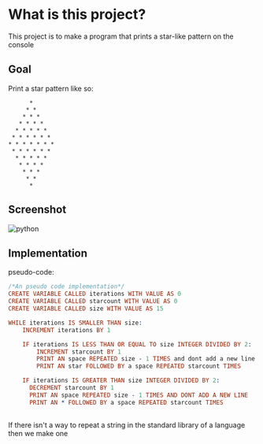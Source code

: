 # What is this project?

This project is to make a program that prints a star-like pattern on the console

## Goal

Print a star pattern like so:

```
      * 
     * *      
    * * *     
   * * * *
  * * * * *
 * * * * * *
* * * * * * *
 * * * * * *
  * * * * *
   * * * *
    * * *
     * *
      *
```

## Screenshot

![python](https://i.ibb.co/RGK8dpT/image.png)

## Implementation

pseudo-code:

```prolog
/*An pseudo code implementation*/
CREATE VARIABLE CALLED iterations WITH VALUE AS 0
CREATE VARIABLE CALLED starcount WITH VALUE AS 0
CREATE VARIABLE CALLED size WITH VALUE AS 15

WHILE iterations IS SMALLER THAN size:
    INCREMENT iterations BY 1

    IF iterations IS LESS THAN OR EQUAL TO size INTEGER DIVIDED BY 2:
        INCREMENT starcount BY 1
        PRINT AN space REPEATED size - 1 TIMES and dont add a new line
        PRINT AN star FOLLOWED BY a space REPEATED starcount TIMES

    IF iterations IS GREATER THAN size INTEGER DIVIDED BY 2:
      DECREMENT starcount BY 1
      PRINT AN space REPEATED size - 1 TIMES AND DONT ADD A NEW LINE
      PRINT AN * FOLLOWED BY a space REPEATED starcount TIMES
        
```

If there isn't a way to repeat a string in the standard library of a language then we make one
